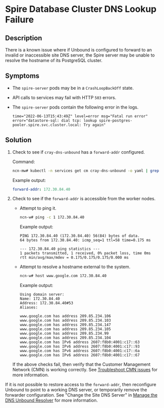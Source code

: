# Spire Database Cluster DNS Lookup Failure

## Description

There is a known issue where if Unbound is configured to forward to an invalid or inaccessible site DNS server, the Spire server may be unable to resolve the hostname of its PostgreSQL cluster.

## Symptoms

* The `spire-server` pods may be in a `CrashLoopBackOff` state.
* API calls to services may fail with HTTP `503` errors.
* The `spire-server` pods contain the following error in the logs.

  ```text
  time="2022-06-13T15:43:49Z" level=error msg="Fatal run error" error="datastore-sql: dial tcp: lookup spire-postgres-pooler.spire.svc.cluster.local: Try again"
  ```

## Solution

1. Check to see if `cray-dns-unbound` has a `forward-addr` configured.

   Command:

   ```bash
   ncn-mw# kubectl -n services get cm cray-dns-unbound -o yaml | grep forward-addr
   ```

   Example output:

   ```yaml  
   forward-addr: 172.30.84.40
   ```

1. Check to see if the `forward-addr` is accessible from the worker nodes.

   * Attempt to ping it.

     ```bash
     ncn-w# ping -c 1 172.30.84.40
     ```

     Example output:

     ```text
     PING 172.30.84.40 (172.30.84.40) 56(84) bytes of data.
     64 bytes from 172.30.84.40: icmp_seq=1 ttl=58 time=0.175 ms
     
     --- 172.30.84.40 ping statistics ---
     1 packets transmitted, 1 received, 0% packet loss, time 0ms
     rtt min/avg/max/mdev = 0.175/0.175/0.175/0.000 ms
     ```

   * Attempt to resolve a hostname external to the system.

     ```bash
     ncn-w# host www.google.com 172.30.84.40
     ```

     Example output:

     ```text
     Using domain server:
     Name: 172.30.84.40
     Address: 172.30.84.40#53
     Aliases:
     
     www.google.com has address 209.85.234.106
     www.google.com has address 209.85.234.103
     www.google.com has address 209.85.234.147
     www.google.com has address 209.85.234.105
     www.google.com has address 209.85.234.99
     www.google.com has address 209.85.234.104
     www.google.com has IPv6 address 2607:f8b0:4001:c17::63
     www.google.com has IPv6 address 2607:f8b0:4001:c17::93
     www.google.com has IPv6 address 2607:f8b0:4001:c17::6a
     www.google.com has IPv6 address 2607:f8b0:4001:c17::67
     ```

   If the above checks fail, then verify that the Customer Management Network \(CMN\) is working correctly. See [Troubleshoot CMN issues](../../operations/network/customer_accessible_networks/Troubleshoot_CMN_Issues.md) for more information.

If it is not possible to restore access to the `forward-addr`, then reconfigure Unbound to point to a working DNS server, or temporarily remove the forwarder configuration.
See "Change the Site DNS Server" in [Manage the DNS Unbound Resolver](../../operations/network/dns/Manage_the_DNS_Unbound_Resolver.md) for more information.
